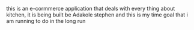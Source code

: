 this is an e-cormmerce application that deals with every thing about kitchen, it is being built be Adakole stephen
and this is my time goal that i am running to do in the long run

